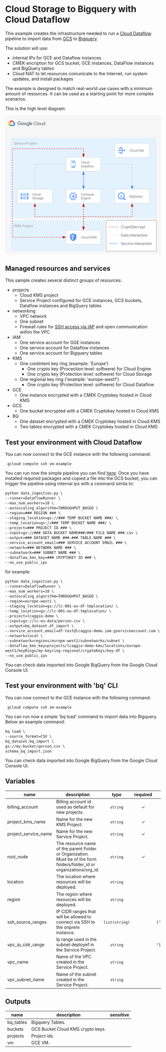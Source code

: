 # Cloud Storage to Bigquery with Cloud Dataflow

This example creates the infrastructure needed to run a [Cloud Dataflow](https://cloud.google.com/dataflow) pipeline to import data from [GCS](https://cloud.google.com/storage) to [Bigquery](https://cloud.google.com/bigquery).

The solution will use:
 - internal IPs for GCE and Dataflow instances
 - CMEK encription for GCS bucket, GCE instances, DataFlow instances and BigQuery tables
 - Cloud NAT to let resources comunicate to the Internet, run system updates, and install packages
 
The example is designed to match real-world use cases with a minimum amount of resources. It can be used as a starting point for more complex scenarios.

This is the high level diagram:

![GCS to Biquery High-level diagram](diagram.png "GCS to Biquery High-level diagram")

## Managed resources and services

This sample creates several distinct groups of resources:

- projects
  - Cloud KMS project
  - Service Project configured for GCE instances, GCS buckets, Dataflow instances and BigQuery tables
- networking
  - VPC network
  - One subnet
  - Firewall rules for [SSH access via IAP](https://cloud.google.com/iap/docs/using-tcp-forwarding) and open communication within the VPC
- IAM
  - One service account for GGE instances
  - One service account for Dataflow instances
  - One service account for Bigquery tables
- KMS
  - One contintent key ring (example: 'Europe')
    - One crypto key (Procection level: softwere) for Cloud Engine
    - One crypto key (Protection level: softwere) for Cloud Storage
  - One regional key ring ('example: 'europe-west1')
    - One crypto key (Protection level: softwere) for Cloud Dataflow
- GCE
  - One instance encrypted with a CMEK Cryptokey hosted in Cloud KMS
- GCS
  - One bucket encrypted with a CMEK Cryptokey hosted in Cloud KMS
- BQ
  - One dataset encrypted with a CMEK Cryptokey hosted in Cloud KMS
  - Two tables encrypted with a CMEK Cryptokey hosted in Cloud KMS

## Test your environment with Cloud Dataflow
You can now connect to the GCE instance with the following command:

```hcl
 gcloud compute ssh vm-example
```

You can run now the simple pipeline you can find [here](./scripts/data_ingestion/). Once you have installed required packages and copied a file into the GCS bucket, you can trigger the pipeline using internal ips with a command simila to:

```hcl
python data_ingestion.py \
--runner=DataflowRunner \
--max_num_workers=10 \
--autoscaling_algorithm=THROUGHPUT_BASED \
--region=### REGION ### \
--staging_location=gs://### TEMP BUCKET NAME ###/ \
--temp_location=gs://### TEMP BUCKET NAME ###/ \
--project=### PROJECT ID ### \
--input=gs://### DATA BUCKET NAME###/### FILE NAME ###.csv \
--output=### DATASET NAME ###.### TABLE NAME ### \
--service_account_email=### SERVICE ACCOUNT EMAIL ### \
--network=### NETWORK NAME ### \
--subnetwork=### SUBNET NAME ### \
--dataflow_kms_key=### CRYPTOKEY ID ### \
--no_use_public_ips
```

for example:

```hcl
python data_ingestion.py \
--runner=DataflowRunner \
--max_num_workers=10 \
--autoscaling_algorithm=THROUGHPUT_BASED \
--region=europe-west1 \
--staging_location=gs://lc-001-eu-df-tmplocation/ \
--temp_location=gs://lc-001-eu-df-tmplocation/ \
--project=lcaggio-demo \
--input=gs://lc-eu-data/person.csv \
--output=bq_dataset.df_import \
--service_account_email=df-test@lcaggio-demo.iam.gserviceaccount.com \
--network=local \
--subnetwork=regions/europe-west1/subnetworks/subnet \
--dataflow_kms_key=projects/lcaggio-demo-kms/locations/europe-west1/keyRings/my-keyring-regional/cryptoKeys/key-df \
--no_use_public_ips
```

You can check data imported into Google BigQuery from the Google Cloud Console UI.

## Test your environment with 'bq' CLI
You can now connect to the GCE instance with the following command:

```hcl
 gcloud compute ssh vm-example
```

You can run now a simple 'bq load' command to import data into Bigquery. Below an example command:

```hcl
bq load \
--source_format=CSV \
bq_dataset.bq_import \
gs://my-bucket/person.csv \
schema_bq_import.json
```

You can check data imported into Google BigQuery from the Google Cloud Console UI.


<!-- BEGIN TFDOC -->

## Variables

| name | description | type | required | default |
|---|---|:---:|:---:|:---:|
| billing_account | Billing account id used as default for new projects. | <code>string</code> | ✓ |  |
| project_kms_name | Name for the new KMS Project. | <code>string</code> | ✓ |  |
| project_service_name | Name for the new Service Project. | <code>string</code> | ✓ |  |
| root_node | The resource name of the parent Folder or Organization. Must be of the form folders/folder_id or organizations/org_id. | <code>string</code> | ✓ |  |
| location | The location where resources will be deployed. | <code>string</code> |  | <code>&#34;europe&#34;</code> |
| region | The region where resources will be deployed. | <code>string</code> |  | <code>&#34;europe-west1&#34;</code> |
| ssh_source_ranges | IP CIDR ranges that will be allowed to connect via SSH to the onprem instance. | <code>list&#40;string&#41;</code> |  | <code>&#91;&#34;0.0.0.0&#47;0&#34;&#93;</code> |
| vpc_ip_cidr_range | Ip range used in the subnet deployef in the Service Project. | <code>string</code> |  | <code>&#34;10.0.0.0&#47;20&#34;</code> |
| vpc_name | Name of the VPC created in the Service Project. | <code>string</code> |  | <code>&#34;local&#34;</code> |
| vpc_subnet_name | Name of the subnet created in the Service Project. | <code>string</code> |  | <code>&#34;subnet&#34;</code> |

## Outputs

| name | description | sensitive |
|---|---|:---:|
| bq_tables | Bigquery Tables. |  |
| buckets | GCS Bucket Cloud KMS crypto keys. |  |
| projects | Project ids. |  |
| vm | GCE VM. |  |

<!-- END TFDOC -->


